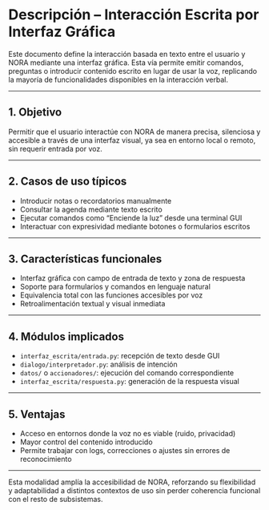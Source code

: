 # Descripción – Interacción Escrita por Interfaz Gráfica

Este documento define la interacción basada en texto entre el usuario y NORA mediante una interfaz gráfica. Esta vía permite emitir comandos, preguntas o introducir contenido escrito en lugar de usar la voz, replicando la mayoría de funcionalidades disponibles en la interacción verbal.

---

## 1. Objetivo

Permitir que el usuario interactúe con NORA de manera precisa, silenciosa y accesible a través de una interfaz visual, ya sea en entorno local o remoto, sin requerir entrada por voz.

---

## 2. Casos de uso típicos

* Introducir notas o recordatorios manualmente
* Consultar la agenda mediante texto escrito
* Ejecutar comandos como “Enciende la luz” desde una terminal GUI
* Interactuar con expresividad mediante botones o formularios escritos

---

## 3. Características funcionales

* Interfaz gráfica con campo de entrada de texto y zona de respuesta
* Soporte para formularios y comandos en lenguaje natural
* Equivalencia total con las funciones accesibles por voz
* Retroalimentación textual y visual inmediata

---

## 4. Módulos implicados

* `interfaz_escrita/entrada.py`: recepción de texto desde GUI
* `dialogo/interpretador.py`: análisis de intención
* `datos/` o `accionadores/`: ejecución del comando correspondiente
* `interfaz_escrita/respuesta.py`: generación de la respuesta visual

---

## 5. Ventajas

* Acceso en entornos donde la voz no es viable (ruido, privacidad)
* Mayor control del contenido introducido
* Permite trabajar con logs, correcciones o ajustes sin errores de reconocimiento

---

Esta modalidad amplía la accesibilidad de NORA, reforzando su flexibilidad y adaptabilidad a distintos contextos de uso sin perder coherencia funcional con el resto de subsistemas.
